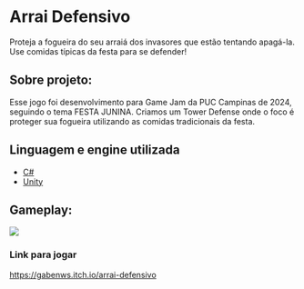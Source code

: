 # Arrai Defensivo
Proteja a fogueira do seu arraiá dos invasores que estão tentando apagá-la. Use comidas típicas da festa para se defender!

## **Sobre projeto:**

Esse jogo foi desenvolvimento para Game Jam da PUC Campinas de 2024, seguindo o tema FESTA JUNINA. Criamos um Tower Defense onde o foco é proteger sua fogueira utilizando as comidas tradicionais da festa.

## **Linguagem e engine utilizada**

- [C#](https://docs.microsoft.com/pt-br/dotnet/csharp/)
- [Unity](https://unity.com/pt)

## Gameplay:

![](imagens/game.gif)



### Link para jogar
https://gabenws.itch.io/arrai-defensivo
